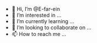 - 👋 Hi, I’m @E-far-ein
- 👀 I’m interested in ...
- 🌱 I’m currently learning ...
- 💞️ I’m looking to collaborate on ...
- 📫 How to reach me ...

<!---
E-far-ein/E-far-ein is a ✨ special ✨ repository because its `README.md` (this file) appears on your GitHub profile.
You can click the Preview link to take a look at your changes.
--->
